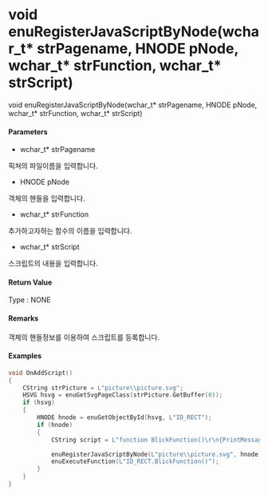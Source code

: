 # void enuRegisterJavaScriptByNode\(wchar\_t\* strPagename, HNODE pNode, wchar\_t\* strFunction, wchar\_t\* strScript\)

void enuRegisterJavaScriptByNode\(wchar\_t\* strPagename, HNODE pNode, wchar\_t\* strFunction, wchar\_t\* strScript\)

#### Parameters

* wchar\_t\* strPagename

픽쳐의 파일이름을 입력합니다.

* HNODE pNode

객체의 핸들을 입력합니다.

* wchar\_t\* strFunction

추가하고자하는 함수의 이름을 입력합니다.

* wchar\_t\* strScript

스크립트의 내용을 입력합니다.

#### Return Value

Type : NONE

#### Remarks

객체의 핸들정보를 이용하여 스크립트를 등록합니다.

#### Examples

```cpp
void OnAddScript()
{    
    CString strPicture = L"picture\\picture.svg";
    HSVG hsvg = enuGetSvgPageClass(strPicture.GetBuffer(0));
    if (hsvg)
    {
        HNODE hnode = enuGetObjectById(hsvg, L"ID_RECT");
        if (hnode)
        {
            CString script = L"function BlickFunction()\r\n{PrintMessage(\"call...\")\r\n}"        // javascript function

            enuRegisterJavaScriptByNode(L"picture\\picture.svg", hnode, L"BlickFunction", script.GetBuffer(0));
            enuExecuteFunction(L"ID_RECT.BlickFunction()");    
        }   
    }
}
```



